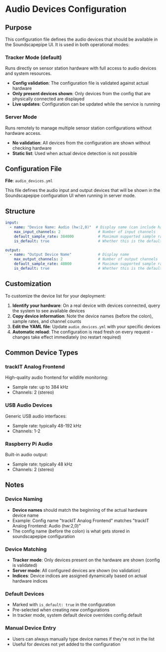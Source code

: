 # Audio Devices Configuration

## Purpose

This configuration file defines the audio devices that should be available in the Soundscapepipe UI. It is used in both operational modes:

### Tracker Mode (default)

Runs directly on sensor station hardware with full access to audio devices and system resources.

- **Config validation**: The configuration file is validated against actual hardware
- **Only present devices shown**: Only devices from the config that are physically connected are displayed
- **Live updates**: Configuration can be updated while the service is running

### Server Mode

Runs remotely to manage multiple sensor station configurations without hardware access.

- **No validation**: All devices from the configuration are shown without checking hardware
- **Static list**: Used when actual device detection is not possible

## Configuration File

**File**: `audio_devices.yml`

This file defines the audio input and output devices that will be shown in the Soundscapepipe configuration UI when running in server mode.

## Structure

```yaml
input:
  - name: "Device Name: Audio (hw:2,0)"  # Display name (can include hardware ID)
    max_input_channels: 2                 # Number of input channels
    default_sample_rate: 384000           # Maximum supported sample rate
    is_default: true                      # Whether this is the default input device

output:
  - name: "Output Device Name"            # Display name
    max_output_channels: 2                # Number of output channels
    default_sample_rate: 48000            # Maximum supported sample rate
    is_default: true                      # Whether this is the default output device
```

## Customization

To customize the device list for your deployment:

1. **Identify your hardware**: On a real device with devices connected, query the system to see available devices
2. **Copy device information**: Note the device names (before the colon), sample rates, and channel counts
3. **Edit the YAML file**: Update `audio_devices.yml` with your specific devices
4. **Automatic reload**: The configuration is read fresh on every request - changes take effect immediately (no restart required)

## Common Device Types

### trackIT Analog Frontend
High-quality audio frontend for wildlife monitoring:
- Sample rate: up to 384 kHz
- Channels: 2 (stereo)

### USB Audio Devices
Generic USB audio interfaces:
- Sample rate: typically 48-192 kHz
- Channels: 1-2

### Raspberry Pi Audio
Built-in audio output:
- Sample rate: typically 48 kHz
- Channels: 2 (stereo)

## Notes

### Device Naming

- **Device names** should match the beginning of the actual hardware device name
- Example: Config name "trackIT Analog Frontend" matches "trackIT Analog Frontend: Audio (hw:2,0)"
- The config name (before the colon) is what gets stored in soundscapepipe configuration

### Device Matching

- **Tracker mode**: Only devices present on the hardware are shown (config is validated)
- **Server mode**: All configured devices are shown (no validation)
- **Indices**: Device indices are assigned dynamically based on actual hardware indices

### Default Devices

- Marked with `is_default: true` in the configuration
- Pre-selected when creating new configurations
- In tracker mode, system default device overrides config default

### Manual Device Entry

- Users can always manually type device names if they're not in the list
- Useful for devices not yet added to the configuration


